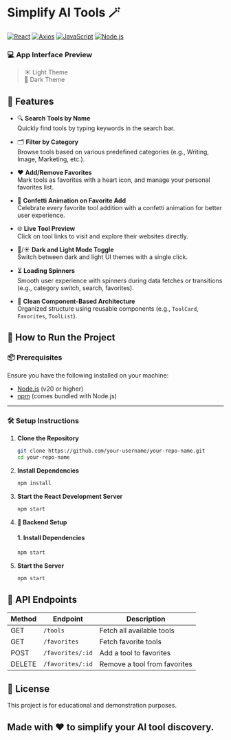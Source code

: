 # Simplify AI Tools 🪄

[![React](https://img.shields.io/badge/Frontend-React-blue.svg)](https://reactjs.org/)
[![Axios](https://img.shields.io/badge/API-Axios-cc0000.svg)](https://axios-http.com/)
[![JavaScript](https://img.shields.io/badge/Language-JavaScript-yellow.svg)](https://developer.mozilla.org/en-US/docs/Web/JavaScript)
[![Node.js](https://img.shields.io/badge/Runtime-Node.js-green.svg)](https://nodejs.org/)

### 💻 App Interface Preview  
> ☀️ Light Theme  
> 🌙 Dark Theme  

## 🚀 Features

- 🔍 **Search Tools by Name**  
  Quickly find tools by typing keywords in the search bar.

- 🗂️ **Filter by Category**  
  Browse tools based on various predefined categories (e.g., Writing, Image, Marketing, etc.).

- ❤️ **Add/Remove Favorites**  
  Mark tools as favorites with a heart icon, and manage your personal favorites list.

- 🎉 **Confetti Animation on Favorite Add**  
  Celebrate every favorite tool addition with a confetti animation for better user experience.

- 🌐 **Live Tool Preview**  
  Click on tool links to visit and explore their websites directly.

- 🌙/☀️ **Dark and Light Mode Toggle**  
  Switch between dark and light UI themes with a single click.

- ⏳ **Loading Spinners**  
  Smooth user experience with spinners during data fetches or transitions (e.g., category switch, search, favorites).

- 🧠 **Clean Component-Based Architecture**  
  Organized structure using reusable components (e.g., `ToolCard`, `Favorites`, `ToolList`).

## 🚀 How to Run the Project

### 📦 Prerequisites

Ensure you have the following installed on your machine:

- [Node.js](https://nodejs.org/) (v20 or higher)
- [npm](https://www.npmjs.com/) (comes bundled with Node.js)

---

### 🛠️ Setup Instructions

1. **Clone the Repository**

   ```bash
   git clone https://github.com/your-username/your-repo-name.git
   cd your-repo-name

2. **Install Dependencies**

    ```bash
    npm install

3. **Start the React Development Server**
    ```bash
    npm start
4. **🔧 Backend Setup**

    #### 1. Install Dependencies
    ```bash
    npm start
4. **Start the Server**
    ```bash
    npm start

## 📡 API Endpoints

| Method | Endpoint         | Description               |
|--------|------------------|---------------------------|
| GET    | `/tools`         | Fetch all available tools |
| GET    | `/favorites`     | Fetch favorite tools      |
| POST   | `/favorites/:id` | Add a tool to favorites   |
| DELETE | `/favorites/:id` | Remove a tool from favorites |

## 📄 License

This project is for educational and demonstration purposes.

## Made with ❤️ to simplify your AI tool discovery.
